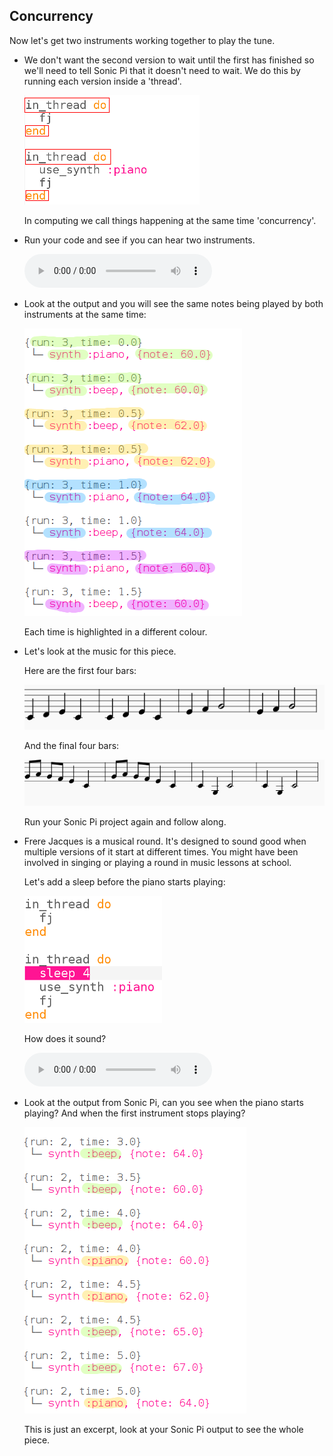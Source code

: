 ## Concurrency

Now let's get two instruments working together to play the tune.

+ We don't want the second version to wait until the first has finished so we'll need to tell Sonic Pi that it doesn't need to wait. We do this by running each version inside a 'thread'.
    
    ![skærmbillede](images/round-thread.png)
    
    In computing we call things happening at the same time 'concurrency'.

+ Run your code and see if you can hear two instruments.
    
    <div id="audio-preview" class="pdf-hidden">
      <audio controls preload> <source src="resources/frerejacques2.mp3" type="audio/mpeg"> Your browser does not support the <code>audio</code> element. </audio>
    </div>
+ Look at the output and you will see the same notes being played by both instruments at the same time:
    
    ![skærmbillede](images/round-conc-output.png)
    
    Each time is highlighted in a different colour.

+ Let's look at the music for this piece.
    
    Here are the first four bars:
    
    ![skærmbillede](images/round-music1.png)
    
    And the final four bars:
    
    ![skærmbillede](images/round-music2.png)
    
    Run your Sonic Pi project again and follow along.

+ Frere Jacques is a musical round. It's designed to sound good when multiple versions of it start at different times. You might have been involved in singing or playing a round in music lessons at school.
    
    Let's add a sleep before the piano starts playing:
    
    ![skærmbillede](images/round-sleep.png)
    
    How does it sound?
    
    <div id="audio-preview" class="pdf-hidden">
      <audio controls preload> <source src="resources/frerejacques3.mp3" type="audio/mpeg"> Your browser does not support the <code>audio</code> element. </audio>
    </div>
+ Look at the output from Sonic Pi, can you see when the piano starts playing? And when the first instrument stops playing?
    
    ![skærmbillede](images/round-conc-output2.png)
    
    This is just an excerpt, look at your Sonic Pi output to see the whole piece.
